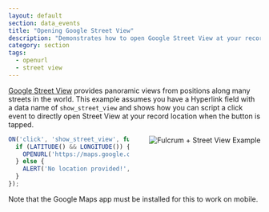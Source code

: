 ```yaml
---
layout: default
section: data_events
title: "Opening Google Street View"
description: "Demonstrates how to open Google Street View at your record location on both mobile and web."
category: section
tags:
  - openurl
  - street view
---
```


[Google Street View](https://www.google.com/maps/streetview/) provides panoramic views from positions along many streets in the world. This example assumes you have a Hyperlink field with a data name of `show_street_view` and shows how you can script a click event to directly open Street View at your record location when the button is tapped.

<img src="../media/fulcrum-street-view.gif" alt="Fulcrum + Street View Example" style="float: right; margin-left: 40px;" />

```js
ON('click', 'show_street_view', function (event) {
  if (LATITUDE() && LONGITUDE()) {
    OPENURL('https://maps.google.com/maps?layer=c&cbll=' + LATITUDE() + ',' + LONGITUDE());
  } else {
    ALERT('No location provided!', 'A location is required to show Street View.')
  }
});
```

Note that the Google Maps app must be installed for this to work on mobile.
